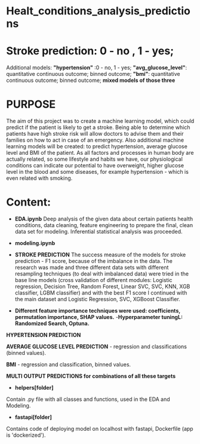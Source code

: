 # Healt_conditions_analysis_predictions

# Stroke prediction: 0 - no , 1 - yes;
Additional models: **"hypertension"** :0 - no, 1 - yes;
                   **"avg_glucose_level"**: quantitative continuous outcome; binned outcome;
                   **"bmi"**: quantitative continuous outcome; binned outcome;
                   **mixed models of those three**

# PURPOSE

The aim of this project was to create a machine learning model, which could predict if the patient is likely to get a stroke. Being able to determine which patients have high stroke risk will allow doctors to advise them and their families on how to act in case of an emergency. Also additional machine learning models will be created: to predict hypertension, average glucose level and BMI of the patient. As all factors and processes in human body are actually related, so some lifestyle and habits we have, our physiological conditions can indicate our potential to have overweight, higher glucose level in the blood and some diseases, for example hypertension - which is even related with smoking.


# Content:

- **EDA.ipynb**
Deep analysis of the given data about certain patients health conditions, data cleaning, feature engineering to prepare the final, clean data set for modeling. Inferential statistical analysis was proceeded.

- **modeling.ipynb**

- **STROKE PREDICTION**
The success measure of the models for stroke prediction - F1 score, because of the imbalance in the data. 
The research was made and three different data sets with different resampling techniques (to deal with imbalanced data) were tried in the base line models (cross validation of different modules: Logistic regression, Decision Tree, Random Forest, Linear SVC, SVC, KNN, XGB classifier, LGBM classifier) and with the best F1 score I continued with the main dataset and Logistic Regression, SVC, XGBoost Classifier. 
- **Different feature importance techniques were used: coefficients, permutation importance, SHAP values.**
-**Hyperparameter tuningL: Randomized Search, Optuna.**

**HYPERTENSION PREDICTION**

**AVERAGE GLUCOSE LEVEL PREDICTION** - regression and classifications (binned values).

**BMI** - regression and classification, binned values.

**MULTI OUTPUT PREDICTIONS for combinations of all these targets**


- **helpers[folder]**

Contain .py file with all classes and functions, used in the EDA and Modeling.

- **fastapi[folder]**

Contains code of deploying model on localhost with fastapi, Dockerfile (app is 'dockerized').
